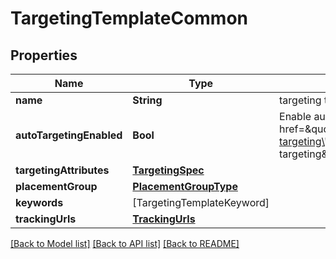 # TargetingTemplateCommon

## Properties
Name | Type | Description | Notes
------------ | ------------- | ------------- | -------------
**name** | **String** | targeting template name | [optional] 
**autoTargetingEnabled** | **Bool** | Enable auto-targeting for ad group. Also known as &lt;a href&#x3D;\&quot;https://help.pinterest.com/en/business/article/expanded-targeting\&quot; target&#x3D;\&quot;_blank\&quot;&gt;\&quot;expanded targeting\&quot;&lt;/a&gt;. | [optional] [default to true]
**targetingAttributes** | [**TargetingSpec**](TargetingSpec.md) |  | [optional] 
**placementGroup** | [**PlacementGroupType**](PlacementGroupType.md) |  | [optional] 
**keywords** | [TargetingTemplateKeyword] |  | [optional] 
**trackingUrls** | [**TrackingUrls**](TrackingUrls.md) |  | [optional] 

[[Back to Model list]](../README.md#documentation-for-models) [[Back to API list]](../README.md#documentation-for-api-endpoints) [[Back to README]](../README.md)


